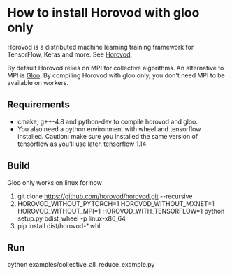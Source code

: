 # How to install Horovod with gloo only

Horovod is a distributed machine learning training framework for TensorFlow, Keras and more.
See [Horovod](https://github.com/horovod/horovod).

By default Horovod relies on MPI for collective algorithms. An alternative to MPI is [Gloo](https://github.com/facebookincubator/gloo). By compiling Horovod with gloo only, you don't need MPI to be available on workers.

## Requirements
* cmake, g++-4.8 and python-dev to compile horovod and gloo.
* You also need a python environment with wheel and tensorflow installed. Caution: make sure you installed the same version of tensorflow as you'll use later. tensorflow 1.14

## Build
Gloo only works on linux for now
1. git clone https://github.com/horovod/horovod.git --recursive
2. HOROVOD_WITHOUT_PYTORCH=1 HOROVOD_WITHOUT_MXNET=1 HOROVOD_WITHOUT_MPI=1 HOROVOD_WITH_TENSORFLOW=1 python setup.py bdist_wheel -p linux-x86_64
3. pip install dist/horovod-*.whl

## Run
python examples/collective_all_reduce_example.py 
